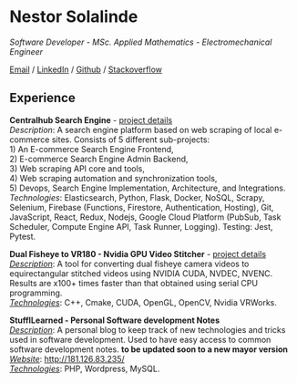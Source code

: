 # Nestor Solalinde

_Software Developer - MSc. Applied Mathematics - Electromechanical Engineer_

[Email](mailto:manolosolalinde@gmail.com) / [LinkedIn](https://www.linkedin.com/in/nestor-solalinde/) / [Github](https://github.com/manolosolalinde/) / [Stackoverflow](https://stackoverflow.com/users/9831182/nestor-solalinde) 

## Experience

**Centralhub Search Engine** - [project details](./projects/centralhub.md) <br>
    _Description_: A search engine platform based on web scraping of local e-commerce sites. Consists of 5 different sub-projects:\
        1) An E-commerce Search Engine Frontend, \
        2) E-commerce Search Engine Admin Backend, \
        3) Web scraping API core and tools, \
        4) Web scraping automation and synchronization tools, \
        5) Devops, Search Engine Implementation, Architecture, and Integrations.\
    _Technologies_: Elasticsearch, Python, Flask, Docker, NoSQL, Scrapy, Selenium, Firebase (Functions, Firestore, Authentication, Hosting), Git, JavaScript, React, Redux, Nodejs, Google Cloud Platform (PubSub, Task Scheduler, Compute Engine API, Task Runner, Logging).
    Testing: Jest, Pytest.

**Dual Fisheye to VR180 - Nvidia GPU Video Stitcher** - [project details](./projects/dual-fisheye-to-vr180.md) <br>
    <u>_Description_</u>: A tool for converting dual fisheye camera videos to equirectangular stitched videos using NVIDIA CUDA, NVDEC,  NVENC. Results are x100+ times faster than that obtained using serial CPU programming.\
    <u>_Technologies_</u>: C++, Cmake, CUDA, OpenGL, OpenCV, Nvidia VRWorks.



**StuffILearned - Personal Software development Notes**  \
    <u>_Description_</u>: A personal blog to keep track of new technologies and tricks used in software development. Used to have easy access to common software development notes. **to be updated soon to a new mayor version** \
    <u>_Website_</u>: http://181.126.83.235/ \
    <u>_Technologies_</u>: PHP, Wordpress, MySQL.
